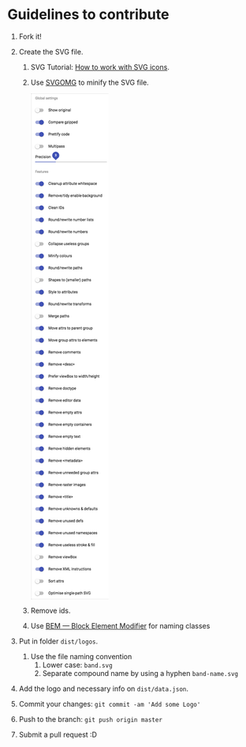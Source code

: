 # Guidelines to contribute

1. Fork it!
1. Create the SVG file.

   1. SVG Tutorial: [How to work with SVG icons](http://fvsch.com/code/svg-icons/how-to/).
   1. Use [SVGOMG](https://jakearchibald.github.io/svgomg/) to minify the SVG file.

      <img src="svgomg-settings.png" align="top" alt="">

   1. Remove ids.
   1. Use [BEM — Block Element Modifier](https://bem.info/) for naming classes

1. Put in folder `dist/logos`.
   1. Use the file naming convention
      1. Lower case: `band.svg`
      1. Separate compound name by using a hyphen `band-name.svg`
1. Add the logo and necessary info on `dist/data.json`.
1. Commit your changes: `git commit -am 'Add some Logo'`
1. Push to the branch: `git push origin master`
1. Submit a pull request :D
